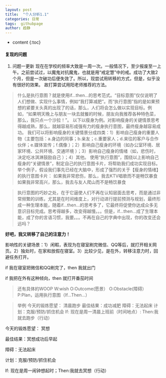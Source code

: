 ```yaml
---
layout: post
title:  "个人分析1.1"
categories: 日常
tags:  githubpage 
author: 趋静
---
```


* content
{:toc}

#### 复现的问题
1. 问题一更新
现在在学校的频率大致是一周一次。一般情况下，至少报废至一上午。之前尝试过，以魔鬼对抗魔鬼，也就是用“戒定慧”中的戒。成功了大致2个月，但是一次破功后便失效了。所以，现尝试用转移的方式，但是，似乎没有很好的效果。
故打算尝试用阳老师推荐的方法。




> 什么是执行意图？就是使用if…then…的思考范式。“目标意图”仅仅说明了人们想做、实现什么事情，例如“我打算减肥”。而“执行意图”指的是如果预想的紧要关头真的出现了的话，那么，人们将会怎么做以实现目标。例如，“如果明天晚上与朋友一块去就餐的时候，朋友向我推荐各种特色菜，那么，我只点一个沙拉！”。
以下以瘦身为例。对影响瘦身的关键情景思考得越成熟，那么，就越容易形成强有力的瘦身执行意图，最终瘦身越容易成功。
我们可以将影响瘦身的关键情景分成四类：1）影响自己瘦身的重要人物（主要包括：a.身边的同事；b.亲友；c.重要家人；d.来往的客户与合作伙伴；e.媒体宣传；f.偶像 ）；2）影响自己瘦身的环境（如办公室环境、居家环境、公共环境、交通环境 ）；3）影响自己瘦身的情绪（如，悲伤时，决定吃冰淇淋鼓励自己 ）；4）其他。
使用“执行意图”，围绕以上影响自己瘦身的“关键情景”，制定自己的执行意图卡片，将帮助我们成功实现目标。举个例子，假设我们事先已经在大脑中，形成了强烈的关于【瘦身的情绪】的执行意图卡片：
如果我非常悲伤，那么，我去KTV唱歌而不是畅饮暴食
如果我非常高兴，那么，我去与友人爬山而不是畅饮暴食

> 执行意图的巧妙之处，在于它逼使人们不再在认知层面去思考，而是通过非常频繁的训练，尤其是在时间维度上，对行动进行提前预测与规划，最终形成一种生理本能，随着if…then…的思考多了，它最终将促使你达成众多无意识目标完成。思考得越多，改变得越慢。。。但是，if…then…成了生理本能，成了你的言语习惯，我要。。。不再在自己的字典中出现，你的改变还会远吗？

**好吧，我又转移了自己的注意力！**

影响性的关键场景：1）闲暇，表现为在寝室刷完微信、QQ等后，就打开相关网页。2）独处时，在家和放假在寝室。3）比较少见，是在外，转移注意力时，回避任务打开。

if 我在寝室把微信和QQ刷完了，then 我就出门

if 我把在外有这种倾向，then 就打开番茄时间

> 还有具体的WOOP 
> W:wish 
> O:Outcome(愿景） 
> O:Obstacle(障碍）
> P:Plan，运用执行意图（If...Then...）

> 举例
> 今天的锻炼愿望： 清晨跑步
> 最佳结果：成功减肥
> 障碍：无法起床
> 计划：克服/预防/抓住机会
> If: 现在是周一清晨上班前（时间地点）:
> Then:我就去跑步（行动）

今天的锻炼愿望： 冥想

最佳结果：冥想成功后早起

障碍：无法起床

计划：克服/预防/抓住机会

If: 现在是周一闹钟想起时；Then:我就去冥想（行动）











